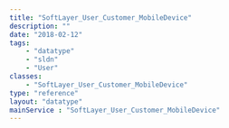 ```yaml
---
title: "SoftLayer_User_Customer_MobileDevice"
description: ""
date: "2018-02-12"
tags:
    - "datatype"
    - "sldn"
    - "User"
classes:
    - "SoftLayer_User_Customer_MobileDevice"
type: "reference"
layout: "datatype"
mainService : "SoftLayer_User_Customer_MobileDevice"
---
```

